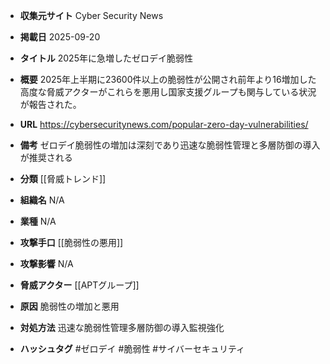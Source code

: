 - **収集元サイト**
Cyber Security News

- **掲載日**
2025-09-20

- **タイトル**
2025年に急増したゼロデイ脆弱性

- **概要**
2025年上半期に23600件以上の脆弱性が公開され前年より16増加した高度な脅威アクターがこれらを悪用し国家支援グループも関与している状況が報告された。

- **URL**
https://cybersecuritynews.com/popular-zero-day-vulnerabilities/

- **備考**
ゼロデイ脆弱性の増加は深刻であり迅速な脆弱性管理と多層防御の導入が推奨される

- **分類**
[[脅威トレンド]]

- **組織名**
N/A

- **業種**
N/A

- **攻撃手口**
[[脆弱性の悪用]]

- **攻撃影響**
N/A

- **脅威アクター**
[[APTグループ]]

- **原因**
脆弱性の増加と悪用

- **対処方法**
迅速な脆弱性管理多層防御の導入監視強化

- **ハッシュタグ**
#ゼロデイ #脆弱性 #サイバーセキュリティ
